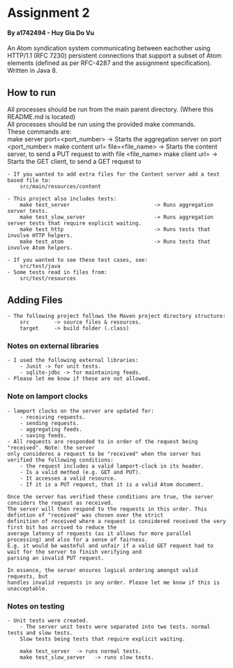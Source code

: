 
# Assignment 2
#### By a1742494 - Huy Gia Do Vu
An Atom syndication system communicating between eachother using HTTP/1.1 (RFC 7230)
persistent connections that support a subset of Atom elements (defined as per RFC-4287 and
the assignment specification). Written in Java 8.

## How to run
All processes should be run from the main parent directory. (Where this README.md is located) \
All processes should be run using the provided make commands. \
These commands are: \
    make server port=<port_number>             -> Starts the aggregation server on port <port_number>
    make content url=<url> file=<file_name>    -> Starts the content server, to send a PUT request to <url> with file <file_name>
    make client url=<url>                      -> Starts the GET client, to send a GET request to <url>

    - If you wanted to add extra files for the Content server add a text based file to:
        src/main/resources/content
        
    - This project also includes tests:
        make test_server                           -> Runs aggregation server tests. 
        make test_slow_server                      -> Runs aggregation server tests that require explicit waiting.
        make test_http                             -> Runs tests that involve HTTP helpers.
        make test_atom                             -> Runs tests that involve Atom helpers.

    - If you wanted to see these test cases, see:
        src/test/java
    - Some tests read in files from:
        src/test/resources

## Adding Files
    - The following project follows the Maven project directory structure:
        src        -> source files & resources.
        target     -> build folder (.class)

### Notes on external libraries
    - I used the following external libraries:
        - Junit -> for unit tests.
        - sqlite-jdbc -> for maintaining feeds.
    - Please let me know if these are not allowed.

### Note on lamport clocks
    - lamport clocks on the server are updated for:
        - receiving requests.
        - sending requests.
        - aggregating feeds.
        - saving feeds.
    - All requests are responded to in order of the request being "received". Note: the server 
    only consideres a request to be "received" when the server has verified the following conditions: 
        - the request includes a valid lamport-clock in its header.
        - Is a valid method (e.g. GET and PUT). 
        - It accesses a valid resource.
        - If it is a PUT request, that it is a valid Atom document.
        
    Once the server has verified these conditions are true, the server considers the request as received.
    The server will then respond to the requests in this order. This defintion of "received" was chosen over the strict
    definition of received where a request is considered received the very first bit has arrived to reduce the
    average latency of requests (as it allows for more parallel processing) and also for a sense of fairness. 
    E.g. it would be wasteful and unfair if a valid GET request had to wait for the server to finish verifying and 
    parsing an invalid PUT request. 

    In essence, the server ensures logical ordering amongst valid requests, but 
    handles invalid requests in any order. Please let me know if this is unacceptable.

### Notes on testing
    - Unit tests were created.
        - The server unit tests were separated into two tests. normal tests and slow tests. 
        Slow tests being tests that require explicit waiting.

        make test_server  -> runs normal tests.
        make test_slow_server   -> runs slow tests. 

